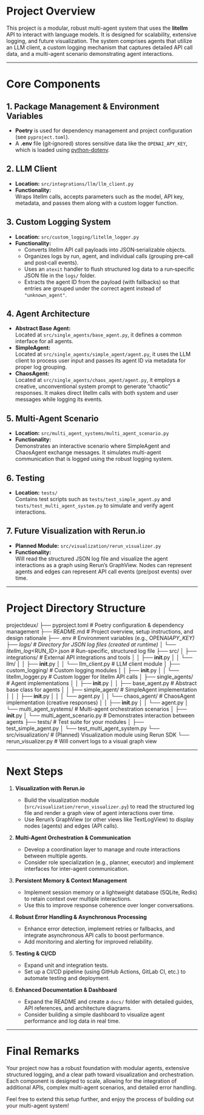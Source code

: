 # Project Overview

This project is a modular, robust multi-agent system that uses the **litellm** API to interact with language models. It is designed for scalability, extensive logging, and future visualization. The system comprises agents that utilize an LLM client, a custom logging mechanism that captures detailed API call data, and a multi-agent scenario demonstrating agent interactions.

---

# Core Components

## 1. Package Management & Environment Variables

- **Poetry** is used for dependency management and project configuration (see `pyproject.toml`).
- A **.env** file (git‑ignored) stores sensitive data like the `OPENAI_APY_KEY`, which is loaded using [python-dotenv](https://github.com/theskumar/python-dotenv).

## 2. LLM Client

- **Location:** `src/integrations/llm/llm_client.py`
- **Functionality:**  
  Wraps litellm calls, accepts parameters such as the model, API key, metadata, and passes them along with a custom logger function.

## 3. Custom Logging System

- **Location:** `src/custom_logging/litellm_logger.py`
- **Functionality:**
  - Converts litellm API call payloads into JSON‑serializable objects.
  - Organizes logs by run, agent, and individual calls (grouping pre‑call and post‑call events).
  - Uses an `atexit` handler to flush structured log data to a run‑specific JSON file in the `logs/` folder.
  - Extracts the agent ID from the payload (with fallbacks) so that entries are grouped under the correct agent instead of `"unknown_agent"`.

## 4. Agent Architecture

- **Abstract Base Agent:**  
  Located at `src/single_agents/base_agent.py`, it defines a common interface for all agents.
- **SimpleAgent:**  
  Located at `src/single_agents/simple_agent/agent.py`, it uses the LLM client to process user input and passes its agent ID via metadata for proper log grouping.
- **ChaosAgent:**  
  Located at `src/single_agents/chaos_agent/agent.py`, it employs a creative, unconventional system prompt to generate “chaotic” responses. It makes direct litellm calls with both system and user messages while logging its events.

## 5. Multi-Agent Scenario

- **Location:** `src/multi_agent_systems/multi_agent_scenario.py`
- **Functionality:**  
  Demonstrates an interactive scenario where SimpleAgent and ChaosAgent exchange messages. It simulates multi-agent communication that is logged using the robust logging system.

## 6. Testing

- **Location:** `tests/`  
  Contains test scripts such as `tests/test_simple_agent.py` and `tests/test_multi_agent_system.py` to simulate and verify agent interactions.

## 7. Future Visualization with Rerun.io

- **Planned Module:** `src/visualization/rerun_visualizer.py`
- **Functionality:**  
  Will read the structured JSON log file and visualize the agent interactions as a graph using Rerun’s GraphView. Nodes can represent agents and edges can represent API call events (pre/post events) over time.

---

# Project Directory Structure

projectdeux/
├── pyproject.toml # Poetry configuration & dependency management
├── README.md # Project overview, setup instructions, and design rationale
├── .env # Environment variables (e.g., OPENAI*APY_KEY)
├── logs/ # Directory for JSON log files (created at runtime)
│ └── litellm_log*<RUN_ID>.json # Run-specific, structured log file
├── src/
│ ├── integrations/ # External API integrations and tools
│ │ ├── **init**.py
│ │ └── llm/
│ │ ├── **init**.py
│ │ └── llm_client.py # LLM client module
│ ├── custom_logging/ # Custom logging modules
│ │ ├── **init**.py
│ │ └── litellm_logger.py # Custom logger for litellm API calls
│ ├── single_agents/ # Agent implementations
│ │ ├── **init**.py
│ │ ├── base_agent.py # Abstract base class for agents
│ │ ├── simple_agent/ # SimpleAgent implementation
│ │ │ ├── **init**.py
│ │ │ └── agent.py
│ │ └── chaos_agent/ # ChaosAgent implementation (creative responses)
│ │ ├── **init**.py
│ │ └── agent.py
│ └── multi_agent_systems/ # Multi-agent orchestration scenarios
│ ├── **init**.py
│ └── multi_agent_scenario.py # Demonstrates interaction between agents
├── tests/ # Test suite for your modules
│ ├── test_simple_agent.py
│ └── test_multi_agent_system.py
└── src/visualization/ # (Planned) Visualization module using Rerun SDK
└── rerun_visualizer.py # Will convert logs to a visual graph view

---

# Next Steps

1. **Visualization with Rerun.io**

   - Build the visualization module (`src/visualization/rerun_visualizer.py`) to read the structured log file and render a graph view of agent interactions over time.
   - Use Rerun’s GraphView (or other views like TextLogView) to display nodes (agents) and edges (API calls).

2. **Multi-Agent Orchestration & Communication**

   - Develop a coordination layer to manage and route interactions between multiple agents.
   - Consider role specialization (e.g., planner, executor) and implement interfaces for inter-agent communication.

3. **Persistent Memory & Context Management**

   - Implement session memory or a lightweight database (SQLite, Redis) to retain context over multiple interactions.
   - Use this to improve response coherence over longer conversations.

4. **Robust Error Handling & Asynchronous Processing**

   - Enhance error detection, implement retries or fallbacks, and integrate asynchronous API calls to boost performance.
   - Add monitoring and alerting for improved reliability.

5. **Testing & CI/CD**

   - Expand unit and integration tests.
   - Set up a CI/CD pipeline (using GitHub Actions, GitLab CI, etc.) to automate testing and deployment.

6. **Enhanced Documentation & Dashboard**
   - Expand the README and create a `docs/` folder with detailed guides, API references, and architecture diagrams.
   - Consider building a simple dashboard to visualize agent performance and log data in real time.

---

# Final Remarks

Your project now has a robust foundation with modular agents, extensive structured logging, and a clear path toward visualization and orchestration. Each component is designed to scale, allowing for the integration of additional APIs, complex multi-agent scenarios, and detailed error handling.

Feel free to extend this setup further, and enjoy the process of building out your multi-agent system!
